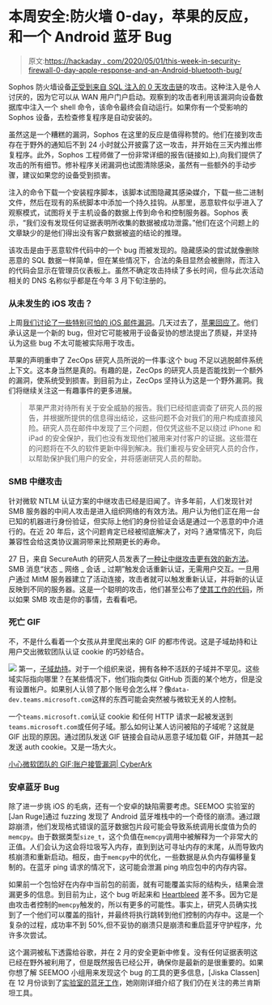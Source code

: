 # 本周安全:防火墙 0-day，苹果的反应，和一个 Android 蓝牙 Bug

> 原文:[https://hackaday . com/2020/05/01/this-week-in-security-firewall-0-day-apple-response-and-an-Android-bluetooth-bug/](https://hackaday.com/2020/05/01/this-week-in-security-firewall-0-day-apples-response-and-an-android-bluetooth-bug/)

Sophos 防火墙设备[正受到来自 SQL 注入的 0 天攻击链](https://news.sophos.com/en-us/2020/04/26/asnarok/)的攻击。这种注入是令人讨厌的，因为它可以从 WAN 用户门户启动。观察到的攻击者利用该漏洞向设备数据库中注入一个 shell 命令，该命令最终会自动运行。如果你有一个受影响的 Sophos 设备，去检查修复程序是自动安装的。

虽然这是一个糟糕的漏洞，Sophos 在这里的反应是值得称赞的。他们在接到攻击存在于野外的通知后不到 24 小时就公开披露了这一攻击，并开始在三天内推出修复程序。此外，Sophos 工程师做了一份非常详细的报告(链接如上),向我们提供了攻击的所有细节。修补程序关闭漏洞也试图清除感染，虽然有一些额外的手动步骤，建议如果您的设备受到损害。

注入的命令下载一个安装程序脚本，该脚本试图隐藏其感染媒介，下载一些二进制文件，然后在现有的系统脚本中添加一个持久挂钩。从那里，恶意软件似乎进入了观察模式，试图将关于主机设备的数据上传到命令和控制服务器。Sophos 表示，“我们没有发现任何证据表明所收集的数据被成功泄露。”他们在这个问题上的文章缺少的是他们得出没有客户数据被盗的结论的推理。

该攻击是由于恶意软件代码中的一个 bug 而被发现的。隐藏感染的尝试就像删除恶意的 SQL 数据一样简单，但在某些情况下，合法的条目显然会被删除，而注入的代码会显示在管理员仪表板上。虽然不确定攻击持续了多长时间，但与此次活动相关的 DNS 名称似乎都是在今年 3 月下旬注册的。

### 从未发生的 iOS 攻击？

上周[我们讨论了一些特别可怕的 iOS 邮件漏洞](https://hackaday.com/2020/04/24/this-week-in-security-nintendo-accounts-pernicious-android-malware-and-an-ios-0-day/)。几天过去了，[苹果回应了](https://arstechnica.com/information-technology/2020/04/apple-disputes-report-of-non-click-ios-0day-under-exploit-for-two-years/)。他们承认这是一个新的 bug，但对它可能被用于设备妥协的想法提出了质疑，并坚持认为这些 bug 不太可能被实际用于攻击。

苹果的声明重申了 ZecOps 研究人员所说的一件事:这个 bug 不足以逃脱邮件系统上下文。这本身当然是真的。有趣的是，ZecOps 的研究人员是否能找到一个额外的漏洞，使系统受到损害。到目前为止，ZecOps 坚持认为这是一个野外漏洞。我们将继续关注这一有趣事件的更多进展。

> 苹果严肃对待所有关于安全威胁的报告。我们已经彻底调查了研究人员的报告，并根据所提供的信息得出结论，这些问题不会对我们的用户构成直接风险。研究人员在邮件中发现了三个问题，但仅凭这些不足以绕过 iPhone 和 iPad 的安全保护，我们也没有发现他们被用来对付客户的证据。这些潜在的问题将在不久的软件更新中得到解决。我们重视与安全研究人员的合作，以帮助保护我们用户的安全，并将感谢研究人员的帮助。

### SMB 中继攻击

针对微软 NTLM 认证方案的中继攻击已经是旧闻了。许多年前，人们发现针对 SMB 服务器的中间人攻击是进入组织网络的有效方法。用户认为他们正在用一台已知的机器进行身份验证，但实际上他们的身份验证会话是通过一个恶意的中介进行的。在近 20 年后，这个问题肯定已经被彻底解决了，对吗？通常情况下，向后兼容性会给这类协议漏洞带来比预期更长的寿命。

27 日，来自 SecureAuth 的研究人员发表了[一种让中继攻击更有效的新方法](https://www.secureauth.com/blog/what-old-new-again-relay-attack)。SMB 消息“状态 _ 网络 _ 会话 _ 过期”触发会话重新认证，无需用户交互。一旦用户通过 MitM 服务器建立了活动连接，攻击者就可以触发重新认证，并将新的认证反映到不同的服务器。这是一个聪明的攻击，他们甚至公布了[使其工作的代码](https://github.com/SecureAuthCorp/impacket/commit/a0aca12c29d5ce80373ea6b83f9d774089b226bb)，所以如果 SMB 攻击是你的事情，去看看吧。

### 死亡 GIF

不，不是什么看着一个女孩从井里爬出来的 GIF 的都市传说。这是子域劫持和让用户交出微软团队认证 cookie 的巧妙结合。

[![](../Images/5c27905a997d8f8ca517ba1de533f221.png)](https://www.cyberark.com/threat-research-blog/beware-of-the-gif-account-takeover-vulnerability-in-microsoft-teams/?wvideo=f4b25lcyzm) 第一，[子域劫持](https://www.hackerone.com/blog/Guide-Subdomain-Takeovers)。对于一个组织来说，拥有各种不活跃的子域并不罕见。这些域实际指向哪里？在某些情况下，他们指向类似 GitHub 页面的某个地方，但是没有设置帐户。如果别人认领了那个账号会怎么样？像`data-dev.teams.microsoft.com`这样的东西可能会突然被与微软无关的人控制。

一个`teams.microsoft.com`认证 cookie 和任何 HTTP 请求一起被发送到`teams.microsoft.com`或任何子域。那么如何让某人访问被陷的子域呢？这就是 GIF 出现的原因。通过团队发送 GIF 链接会自动从恶意子域加载 GIF，并随其一起发送 auth cookie。又是一场大火。

[小心微软团队的 GIF:账户接管漏洞| CyberArk](https://www.cyberark.com/threat-research-blog/beware-of-the-gif-account-takeover-vulnerability-in-microsoft-teams/?wvideo=f4b25lcyzm)

### 安卓蓝牙 Bug

除了进一步挑 iOS 的毛病，还有一个安卓的缺陷需要考虑。SEEMOO 实验室的[Jan Ruge]通过 fuzzing 发现了 Android 蓝牙堆栈中的一个奇怪的崩溃。通过跟踪崩溃，他们发现格式错误的蓝牙数据包片段可能会导致系统调用长度值为负的`memcpy`。由于数据类型`size_t`，这个负值在`memcpy`调用中被解释为一个非常大的正值。人们会认为这会将垃圾写入内存，直到到达可寻址内存的末尾，从而导致内核崩溃和重新启动。相反，由于`memcpy`中的优化，一些数据是从负内存偏移量复制的。在蓝牙 ping 请求的情况下，这可能会泄漏 ping 响应包中的内存内容。

如果前一个包恰好在内存中当前包的前面，就有可能覆盖实际的结构头，结果会泄漏更多的信息。到目前为止，这个 bug 听起来和 [Heartbleed](https://heartbleed.com/) 差不多。因为它是由攻击者控制的`memcpy`触发的，所以有更多的可能性。事实上，研究人员确实找到了一个他们可以覆盖的指针，并最终将执行跳转到他们控制的内存中。这是一个复杂的过程，成功率不到 50%,但不妥协的崩溃只是崩溃和重启蓝牙守护程序，允许多次尝试。

这个漏洞被私下透露给谷歌，并在 2 月的安全更新中修复。没有任何证据表明这已经在野外被利用了，但是既然报告已经公开，确保你是最新的是很重要的。如果你想了解 SEEMOO 小组用来发现这个 bug 的工具的更多信息，[Jiska Classen]在 12 月份谈到了[实验室的蓝牙工作](https://hackaday.com/2019/12/30/36c3-all-wireless-stacks-are-broken/)，她刚刚详细介绍了我们仍在关注的弗兰肯斯坦工具。